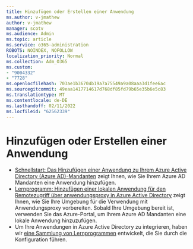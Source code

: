 ```yaml
---
title: Hinzufügen oder Erstellen einer Anwendung
ms.author: v-jmathew
author: v-jmathew
manager: scotv
ms.audience: Admin
ms.topic: article
ms.service: o365-administration
ROBOTS: NOINDEX, NOFOLLOW
localization_priority: Normal
ms.collection: Adm_O365
ms.custom:
- "9004332"
- "7728"
ms.openlocfilehash: 703ae1b36704b19a7a75549a9a08aaa3d1fee6ac
ms.sourcegitcommit: 49eaa1417714617d768df85fd79b65e35b6e5c83
ms.translationtype: MT
ms.contentlocale: de-DE
ms.lasthandoff: 02/11/2022
ms.locfileid: "62562339"
---
```

# <a name="adding-or-creating-an-application"></a>Hinzufügen oder Erstellen einer Anwendung

- [Schnellstart: Das Hinzufügen einer Anwendung zu Ihrem Azure Active Directory (Azure AD)-Mandanten](https://docs.microsoft.com/azure/active-directory/manage-apps/add-application-portal) zeigt Ihnen, wie Sie Ihrem Azure AD Mandanten eine Anwendung hinzufügen.
- [Lernprogramm: Hinzufügen einer lokalen Anwendung für den Remotezugriff über anwendungsproxy in Azure Active Directory](https://docs.microsoft.com/azure/active-directory/manage-apps/application-proxy-add-on-premises-application) zeigt Ihnen, wie Sie Ihre Umgebung für die Verwendung mit Anwendungsproxy vorbereiten. Sobald Ihre Umgebung bereit ist, verwenden Sie das Azure-Portal, um Ihrem Azure AD Mandanten eine lokale Anwendung hinzuzufügen.
- Um Ihre Anwendungen in Azure Active Directory zu integrieren, haben wir [eine Sammlung von Lernprogrammen](https://docs.microsoft.com/azure/active-directory/saas-apps/tutorial-list) entwickelt, die Sie durch die Konfiguration führen.
